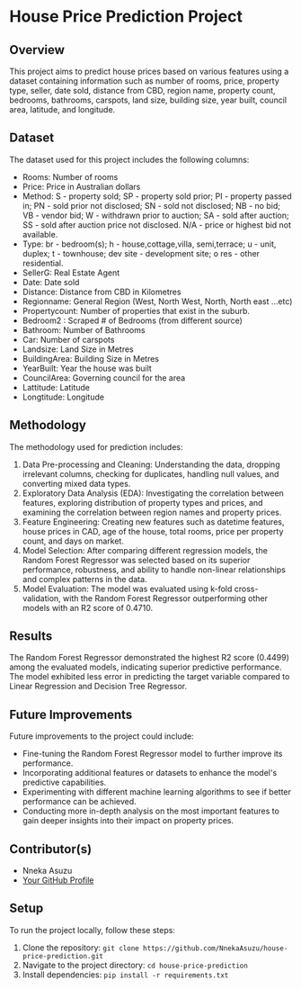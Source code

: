 # House Price Prediction Project

## Overview
This project aims to predict house prices based on various features using a dataset containing information such as number of rooms, price, property type, seller, date sold, distance from CBD, region name, property count, bedrooms, bathrooms, carspots, land size, building size, year built, council area, latitude, and longitude.

## Dataset
The dataset used for this project includes the following columns:
- Rooms: Number of rooms
- Price: Price in Australian dollars
- Method: S - property sold; SP - property sold prior; PI - property passed in; PN - sold prior not disclosed; SN - sold not disclosed; NB - no bid; VB - vendor bid; W - withdrawn prior to auction; SA - sold after auction; SS - sold after auction price not disclosed. N/A - price or highest bid not available.
- Type: br - bedroom(s); h - house,cottage,villa, semi,terrace; u - unit, duplex; t - townhouse; dev site - development site; o res - other residential.
- SellerG: Real Estate Agent
- Date: Date sold
- Distance: Distance from CBD in Kilometres
- Regionname: General Region (West, North West, North, North east …etc)
- Propertycount: Number of properties that exist in the suburb.
- Bedroom2 : Scraped # of Bedrooms (from different source)
- Bathroom: Number of Bathrooms
- Car: Number of carspots
- Landsize: Land Size in Metres
- BuildingArea: Building Size in Metres
- YearBuilt: Year the house was built
- CouncilArea: Governing council for the area
- Lattitude: Latitude
- Longtitude: Longitude

## Methodology
The methodology used for prediction includes:
1. Data Pre-processing and Cleaning: Understanding the data, dropping irrelevant columns, checking for duplicates, handling null values, and converting mixed data types.
2. Exploratory Data Analysis (EDA): Investigating the correlation between features, exploring distribution of property types and prices, and examining the correlation between region names and property prices.
3. Feature Engineering: Creating new features such as datetime features, house prices in CAD, age of the house, total rooms, price per property count, and days on market.
4. Model Selection: After comparing different regression models, the Random Forest Regressor was selected based on its superior performance, robustness, and ability to handle non-linear relationships and complex patterns in the data.
5. Model Evaluation: The model was evaluated using k-fold cross-validation, with the Random Forest Regressor outperforming other models with an R2 score of 0.4710.

## Results
The Random Forest Regressor demonstrated the highest R2 score (0.4499) among the evaluated models, indicating superior predictive performance. The model exhibited less error in predicting the target variable compared to Linear Regression and Decision Tree Regressor.

## Future Improvements
Future improvements to the project could include:
- Fine-tuning the Random Forest Regressor model to further improve its performance.
- Incorporating additional features or datasets to enhance the model's predictive capabilities.
- Experimenting with different machine learning algorithms to see if better performance can be achieved.
- Conducting more in-depth analysis on the most important features to gain deeper insights into their impact on property prices.

## Contributor(s)
- Nneka Asuzu
- [Your GitHub Profile](https://github.com/NnekaAsuzu)

## Setup
To run the project locally, follow these steps:
1. Clone the repository: `git clone https://github.com/NnekaAsuzu/house-price-prediction.git`
2. Navigate to the project directory: `cd house-price-prediction`
3. Install dependencies: `pip install -r requirements.txt`
